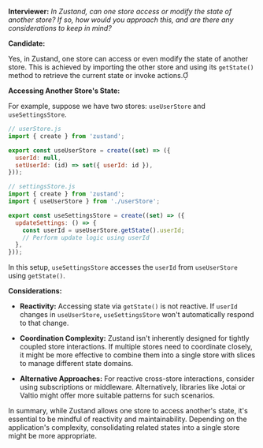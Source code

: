 **Interviewer:** *In Zustand, can one store access or modify the state of another store? If so, how would you approach this, and are there any considerations to keep in mind?*

**Candidate:**

Yes, in Zustand, one store can access or even modify the state of another store. This is achieved by importing the other store and using its `getState()` method to retrieve the current state or invoke actions.

**Accessing Another Store's State:**

For example, suppose we have two stores: `useUserStore` and `useSettingsStore`.

```javascript
// userStore.js
import { create } from 'zustand';

export const useUserStore = create((set) => ({
  userId: null,
  setUserId: (id) => set({ userId: id }),
}));
```

```javascript
// settingsStore.js
import { create } from 'zustand';
import { useUserStore } from './userStore';

export const useSettingsStore = create((set) => ({
  updateSettings: () => {
    const userId = useUserStore.getState().userId;
    // Perform update logic using userId
  },
}));
```


In this setup, `useSettingsStore` accesses the `userId` from `useUserStore` using `getState()`.

**Considerations:**

- **Reactivity:** Accessing state via `getState()` is not reactive. If `userId` changes in `useUserStore`, `useSettingsStore` won't automatically respond to that change.

- **Coordination Complexity:** Zustand isn't inherently designed for tightly coupled store interactions. If multiple stores need to coordinate closely, it might be more effective to combine them into a single store with slices to manage different state domains.

- **Alternative Approaches:** For reactive cross-store interactions, consider using subscriptions or middleware. Alternatively, libraries like Jotai or Valtio might offer more suitable patterns for such scenarios.

In summary, while Zustand allows one store to access another's state, it's essential to be mindful of reactivity and maintainability. Depending on the application's complexity, consolidating related states into a single store might be more appropriate.

